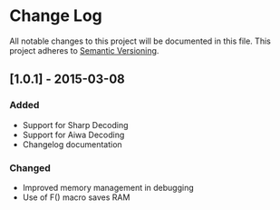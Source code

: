 # Change Log
All notable changes to this project will be documented in this file.
This project adheres to [Semantic Versioning](http://semver.org/).

## [1.0.1] - 2015-03-08
### Added
- Support for Sharp Decoding
- Support for Aiwa Decoding
- Changelog documentation

### Changed
- Improved memory management in debugging
- Use of F() macro saves RAM
